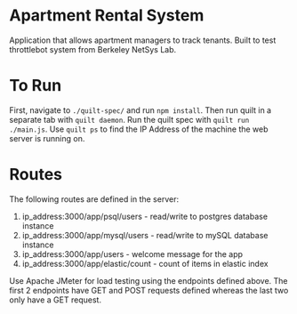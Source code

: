 # Apartment Rental System

Application that allows apartment managers to track tenants. Built to test
throttlebot system from Berkeley NetSys Lab.


# To Run

First, navigate to `./quilt-spec/` and run `npm install`. Then run quilt in a
separate tab with `quilt daemon`. Run the quilt spec with `quilt run
./main.js`. Use `quilt ps` to find the IP Address of the machine the web server
is running on.

# Routes

The following routes are defined in the server:
1. ip_address:3000/app/psql/users - read/write to postgres database instance
1. ip_address:3000/app/mysql/users - read/write to mySQL database instance
1. ip_address:3000/app/users - welcome message for the app 
1. ip_address:3000/app/elastic/count - count of items in elastic index


Use Apache JMeter for load testing using the endpoints defined above. The first
2 endpoints have GET and POST requests defined whereas the last two only have a
GET request.
